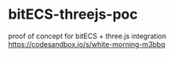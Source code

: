# bitECS-threejs-poc
proof of concept for bitECS + three.js integration
https://codesandbox.io/s/white-morning-m3bbq
